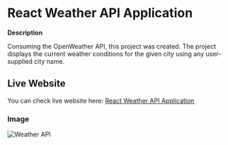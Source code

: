 # React Weather API Application

**Description**

Consuming the OpenWeather API, this project was created. The project displays the current weather conditions for the given city using any user-supplied city name.

## Live Website

You can check live website here: [React Weather API Application](https://jovial-frangipane-a08e8d.netlify.app/)

### Image

![Weather API](https://raw.githubusercontent.com/DogukanMere/weather-api-react/main/public/app.png)
